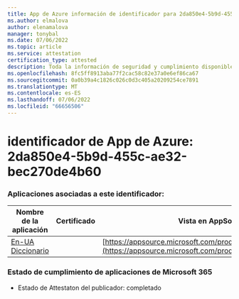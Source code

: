 ```yaml
---
title: App de Azure información de identificador para 2da850e4-5b9d-455c-ae32-bec270de4b60
ms.author: elmalova
author: elenamalova
manager: tonybal
ms.date: 07/06/2022
ms.topic: article
ms.service: attestation
certification_type: attested
description: Toda la información de seguridad y cumplimiento disponible para 2da850e4-5b9d-455c-ae32-bec270de4b60.
ms.openlocfilehash: 8fc5ff8913aba77f2cac58c82e37a0e6ef86ca67
ms.sourcegitcommit: 0a0b39a4c1826c026c0d3c405a20209254ce7891
ms.translationtype: MT
ms.contentlocale: es-ES
ms.lasthandoff: 07/06/2022
ms.locfileid: "66656506"
---
```

# <a name="azure-app-id-2da850e4-5b9d-455c-ae32-bec270de4b60"></a>identificador de App de Azure: 2da850e4-5b9d-455c-ae32-bec270de4b60


### <a name="apps-associated-with-this-id"></a>Aplicaciones asociadas a este identificador:
| **Nombre de la aplicación** | **Certificado** | **Vista en AppSource** |
|--------------|---------------|-----------------------|
| [En-UA Diccionario](../forward/WA200004310.md) |  | [https://appsource.microsoft.com/product/office/WA200004310](https://appsource.microsoft.com/product/office/WA200004310) |

### <a name="microsoft-365-app-compliance-status"></a>Estado de cumplimiento de aplicaciones de Microsoft 365
- Estado de Attestaton del publicador: completado
